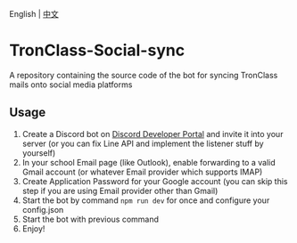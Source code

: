 English | [中文](https://github.com/WatchAndyTW/TronClass-Social-sync/blob/main/README_zh-TW.md)

# TronClass-Social-sync
A repository containing the source code of the bot for syncing TronClass mails onto social media platforms

## Usage
1. Create a Discord bot on [Discord Developer Portal](https://discord.dev) and invite it into your server (or you can fix Line API and implement the listener stuff by yourself)
2. In your school Email page (like Outlook), enable forwarding to a valid Gmail account (or whatever Email provider which supports IMAP)
3. Create Application Password for your Google account (you can skip this step if you are using Email provider other than Gmail)
4. Start the bot by command `npm run dev` for once and configure your config.json
5. Start the bot with previous command
6. Enjoy!